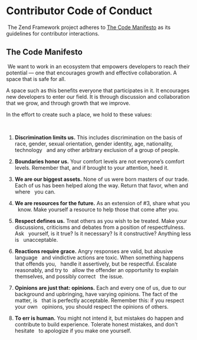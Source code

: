 # Contributor Code of Conduct
​
The Zend Framework project adheres to [The Code Manifesto](http://codemanifesto.com)
as its guidelines for contributor interactions.
​
## The Code Manifesto
​
We want to work in an ecosystem that empowers developers to reach their
potential — one that encourages growth and effective collaboration. A space that
is safe for all.
​


A space such as this benefits everyone that participates in it. It encourages
new developers to enter our field. It is through discussion and collaboration
that we grow, and through growth that we improve.
​


In the effort to create such a place, we hold to these values:

​
1. **Discrimination limits us.** This includes discrimination on the basis of
   race, gender, sexual orientation, gender identity, age, nationality, technology
   and any other arbitrary exclusion of a group of people.

2. **Boundaries honor us.** Your comfort levels are not everyone’s comfort
   levels. Remember that, and if brought to your attention, heed it.

3. **We are our biggest assets.** None of us were born masters of our trade.
   Each of us has been helped along the way. Return that favor, when and where
   you can.

4. **We are resources for the future.** As an extension of #3, share what you
   know. Make yourself a resource to help those that come after you.

5. **Respect defines us.** Treat others as you wish to be treated. Make your
   discussions, criticisms and debates from a position of respectfulness. Ask
   yourself, is it true? Is it necessary? Is it constructive? Anything less is
   unacceptable.

6. **Reactions require grace.** Angry responses are valid, but abusive language
   and vindictive actions are toxic. When something happens that offends you,
   handle it assertively, but be respectful. Escalate reasonably, and try to
   allow the offender an opportunity to explain themselves, and possibly correct
   the issue.

7. **Opinions are just that: opinions.** Each and every one of us, due to our
   background and upbringing, have varying opinions. The fact of the matter, is
   that is perfectly acceptable. Remember this: if you respect your own
   opinions, you should respect the opinions of others.
 
8. **To err is human.** You might not intend it, but mistakes do happen and
   contribute to build experience. Tolerate honest mistakes, and don't hesitate
   to apologize if you make one yourself.
